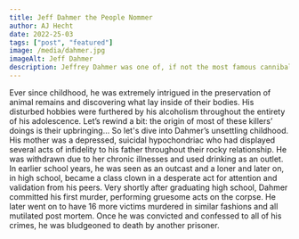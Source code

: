 ```yaml
---
title: Jeff Dahmer the People Nommer
author: AJ Hecht
date: 2022-25-03
tags: ["post", "featured"]
image: /media/dahmer.jpg
imageAlt: Jeff Dahmer
description: Jeffrey Dahmer was one of, if not the most famous cannibal in American history.
---
```


Ever since childhood, he was extremely intrigued in the preservation of animal remains and discovering what lay inside of their bodies. His disturbed hobbies were furthered by his alcoholism throughout the entirety of his adolescence.
Let’s rewind a bit: the origin of most of these killers’ doings is their upbringing… So let's dive into Dahmer’s unsettling childhood. His mother was a depressed, suicidal hypochondriac who had displayed several acts of infidelity to his father throughout their rocky relationship. He was withdrawn due to her chronic illnesses and used drinking as an outlet.
In earlier school years, he was seen as an outcast and a loner and later on, in high school, became a class clown in a desperate act for attention and validation from his peers. Very shortly after graduating high school, Dahmer committed his first murder, performing gruesome acts on the corpse. He later went on to have 16 more victims murdered in similar fashions and all mutilated post mortem. Once he was convicted and confessed to all of his crimes, he was bludgeoned to death by another prisoner.
